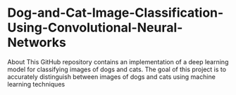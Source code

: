 # Dog-and-Cat-Image-Classification-Using-Convolutional-Neural-Networks
About This GitHub repository contains an implementation of a deep learning model for classifying images of dogs and cats. The goal of this project is to accurately distinguish between images of dogs and cats using machine learning techniques
